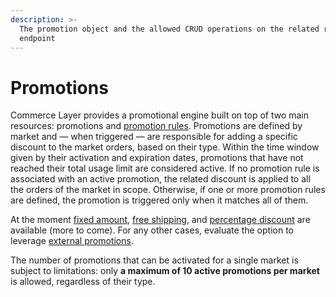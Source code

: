 ```yaml
---
description: >-
  The promotion object and the allowed CRUD operations on the related resource
  endpoint
---
```


# Promotions

Commerce Layer provides a promotional engine built on top of two main resources: promotions and [promotion rules](https://docs.commercelayer.io/api/resources/promotion\_rules). Promotions are defined by market and — when triggered — are responsible for adding a specific discount to the market orders, based on their type. Within the time window given by their activation and expiration dates, promotions that have not reached their total usage limit are considered active. If no promotion rule is associated with an active promotion, the related discount is applied to all the orders of the market in scope. Otherwise, if one or more promotion rules are defined, the promotion is triggered only when it matches all of them.

At the moment [fixed amount](https://docs.commercelayer.io/api/resources/fixed\_amount\_promotions), [free shipping](https://docs.commercelayer.io/api/resources/free\_shipping\_promotions), and [percentage discount](https://docs.commercelayer.io/api/resources/percentage\_discount\_promotions) are available (more to come). For any other cases, evaluate the option to leverage [external promotions](https://docs.commercelayer.io/api/resources/external\_promotions).

The number of promotions that can be activated for a single market is subject to limitations: only **a maximum of 10 active promotions per market** is allowed, regardless of their type.
